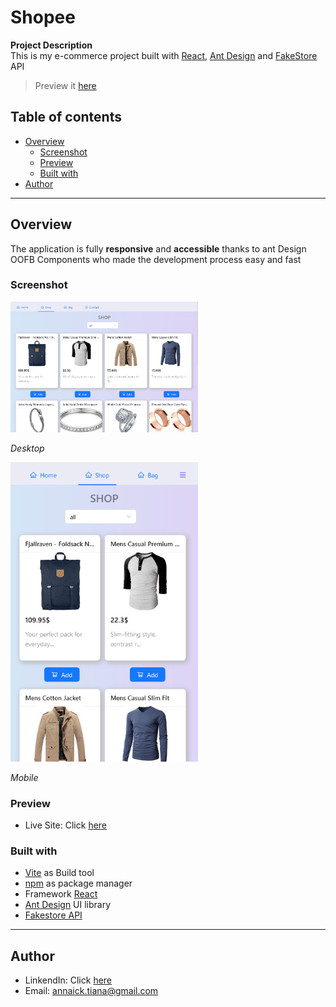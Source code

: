 # Shopee 
**Project Description**   
This is my e-commerce project built with [React](https://reactjs.org/), [Ant Design](https://ant.design) and [FakeStore](https://fakestoreapi.com) API
  
>  Preview it [here](https://Annaick.github.io/shop)
  
## Table of contents 
- [Overview](#overview)
    - [Screenshot](#screenshot)
    - [Preview](#preview)
    - [Built with](#built-with)
- [Author](#author)
----  
## Overview  
The application is fully **responsive** and **accessible** thanks to ant Design OOFB Components who made the development process easy and fast
### Screenshot
<img src='public/desktop-pic.png' alt='desktop' width='300px' />

*Desktop*  


<img src='public/mobile-pic.png' alt='desktop' width='300px' />

*Mobile* 

### Preview
- Live Site: Click [here](https://Annaick.github.io/shop)  

###  Built with
- [Vite](https://vitejs.dev) as Build tool
- [npm](https://npmjs.com) as package manager
- Framework [React](https://reacjs.org)
- [Ant Design](https://ant.design) UI library
- [Fakestore API](https://fakestoreapi.com)
----
## Author
- LinkendIn: Click [here](https://www.linkedin.com/in/tiana-anna%C3%AFck-b21914285?utm_source=share&utm_campaign=share_via&utm_content=profile&utm_medium=android_app
)
- Email: annaick.tiana@gmail.com
